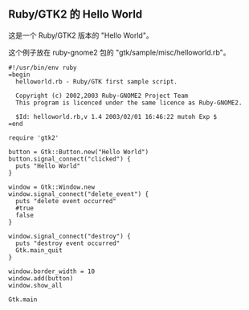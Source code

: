 ## Ruby/GTK2 的 Hello World

这是一个 Ruby/GTK2 版本的 "Hello World"。

这个例子放在 ruby-gnome2 包的 "gtk/sample/misc/helloworld.rb"。

    #!/usr/bin/env ruby
	=begin
	  helloworld.rb - Ruby/GTK first sample script.
	
	  Copyright (c) 2002,2003 Ruby-GNOME2 Project Team
	  This program is licenced under the same licence as Ruby-GNOME2.
	
	  $Id: helloworld.rb,v 1.4 2003/02/01 16:46:22 mutoh Exp $
	=end
	
	require 'gtk2'
	
	button = Gtk::Button.new("Hello World")
	button.signal_connect("clicked") {
	  puts "Hello World"
	}
	
	window = Gtk::Window.new
	window.signal_connect("delete_event") {
	  puts "delete event occurred"
	  #true
	  false
	}
	
	window.signal_connect("destroy") {
	  puts "destroy event occurred"
	  Gtk.main_quit
	}
	
	window.border_width = 10
	window.add(button)
	window.show_all
	
	Gtk.main